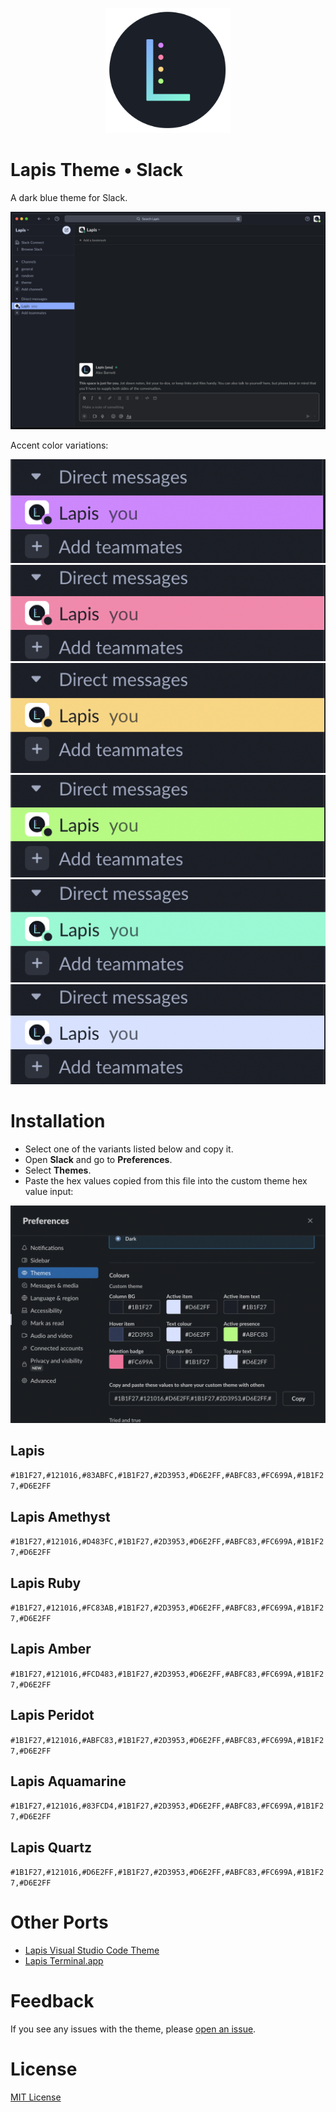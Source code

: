 <p align="center"><img style="width: 200px" src="https://raw.githubusercontent.com/aslbarnett/lapis-theme-slack/main/images/logo.png"/></p>

# Lapis Theme • Slack

A dark blue theme for Slack.

![Screenshot](https://raw.githubusercontent.com/aslbarnett/lapis-theme-slack/main/images/lapis-slack.png)

Accent color variations:

![Screenshot](https://raw.githubusercontent.com/aslbarnett/lapis-theme-slack/main/images/amethyst-variant.png)
![Screenshot](https://raw.githubusercontent.com/aslbarnett/lapis-theme-slack/main/images/ruby-variant.png)
![Screenshot](https://raw.githubusercontent.com/aslbarnett/lapis-theme-slack/main/images/amber-variant.png)
![Screenshot](https://raw.githubusercontent.com/aslbarnett/lapis-theme-slack/main/images/peridot-variant.png)
![Screenshot](https://raw.githubusercontent.com/aslbarnett/lapis-theme-slack/main/images/aquamarine-variant.png)
![Screenshot](https://raw.githubusercontent.com/aslbarnett/lapis-theme-slack/main/images/quartz-variant.png)

# Installation

- Select one of the variants listed below and copy it.
- Open **Slack** and go to **Preferences**.
- Select **Themes**.
- Paste the hex values copied from this file into the custom theme hex value input:

![Screenshot](https://raw.githubusercontent.com/aslbarnett/lapis-theme-slack/main/images/installation.png)

## Lapis

`#1B1F27,#121016,#83ABFC,#1B1F27,#2D3953,#D6E2FF,#ABFC83,#FC699A,#1B1F27,#D6E2FF`

## Lapis Amethyst

`#1B1F27,#121016,#D483FC,#1B1F27,#2D3953,#D6E2FF,#ABFC83,#FC699A,#1B1F27,#D6E2FF`

## Lapis Ruby

`#1B1F27,#121016,#FC83AB,#1B1F27,#2D3953,#D6E2FF,#ABFC83,#FC699A,#1B1F27,#D6E2FF`

## Lapis Amber

`#1B1F27,#121016,#FCD483,#1B1F27,#2D3953,#D6E2FF,#ABFC83,#FC699A,#1B1F27,#D6E2FF`

## Lapis Peridot

`#1B1F27,#121016,#ABFC83,#1B1F27,#2D3953,#D6E2FF,#ABFC83,#FC699A,#1B1F27,#D6E2FF`

## Lapis Aquamarine

`#1B1F27,#121016,#83FCD4,#1B1F27,#2D3953,#D6E2FF,#ABFC83,#FC699A,#1B1F27,#D6E2FF`

## Lapis Quartz

`#1B1F27,#121016,#D6E2FF,#1B1F27,#2D3953,#D6E2FF,#ABFC83,#FC699A,#1B1F27,#D6E2FF`

# Other Ports

- [Lapis Visual Studio Code Theme](https://marketplace.visualstudio.com/items?itemName=AlexBarnett.lapis-vscode)
- [Lapis Terminal.app](https://github.com/aslbarnett/lapis-theme-terminal-app)

# Feedback

If you see any issues with the theme, please [open an issue](https://github.com/aslbarnett/lapis-theme-slack/issues).

# License

[MIT License](./LICENSE)